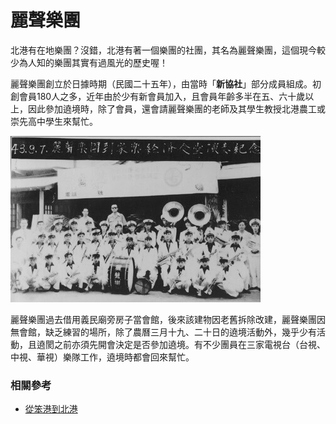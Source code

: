 # 麗聲樂團

北港有在地樂團？沒錯，北港有著一個樂團的社團，其名為麗聲樂團，這個現今較少為人知的樂團其實有過風光的歷史喔！

麗聲樂團創立於日據時期（民國二十五年），由當時「**新協社**」部分成員組成。初創會員180人之多，近年由於少有新會員加入，且會員年齡多半在五、六十歲以上，因此參加遶境時，除了會員，還會請麗聲樂團的老師及其學生教授北港農工或崇先高中學生來幫忙。

![麗聲樂團（引自 從笨港到北港）](img/001.jpg)

麗聲樂團過去借用義民廟旁房子當會館，後來該建物因老舊拆除改建，麗聲樂團因無會館，缺乏練習的場所，除了農曆三月十九、二十日的遶境活動外，幾乎少有活動，且遶閡之前亦須先開會決定是否參加遶境。有不少團員在三家電視台（台視、中視、華視）樂隊工作，遶境時都會回來幫忙。

### 相關參考
* [從笨港到北港](http://www.cuy.ylc.edu.tw/~cuy14/eBook/ch3-4.htm)
